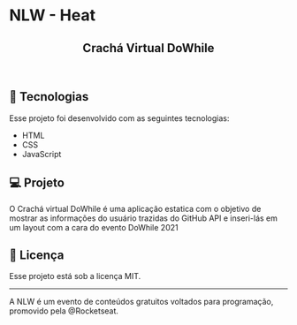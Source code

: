 # NLW - Heat


<h2 align="center">
  Crachá Virtual DoWhile
</h2>


<br>


## 🚀 Tecnologias

Esse projeto foi desenvolvido com as seguintes tecnologias:

- HTML
- CSS
- JavaScript

## 💻 Projeto

O Crachá virtual DoWhile é uma aplicação estatica com o objetivo de mostrar as informações do usuário trazidas do GitHub API e inseri-lás em um layout com a cara do evento DoWhile 2021

## :memo: Licença

Esse projeto está sob a licença MIT.

---

A NLW é um evento de conteúdos gratuitos voltados para programação, promovido pela @Rocketseat.

